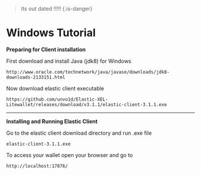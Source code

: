 <!-- TITLE: Windows Tutorial -->
<!-- SUBTITLE: A quick summary of Windows Tutorial -->

>Its out dated !!!!! 
>{.is-danger}

# Windows Tutorial
**Preparing for Client installation**

First download and install Java (jdk8) for Windows


```text
http://www.oracle.com/technetwork/java/javase/downloads/jdk8-downloads-2133151.html
```

Now download elastic client executable


```text
https://github.com/unvo1d/Elastic-XEL-Litewallet/releases/download/v3.1.1/elastic-client-3.1.1.exe
```

-----

**Installing and Running Elastic Client**


Go to the elastic client download directory and run .exe file


```text
elastic-client-3.1.1.exe
```

To access your wallet open your browser and go to


```text
http://localhost:17876/
```
